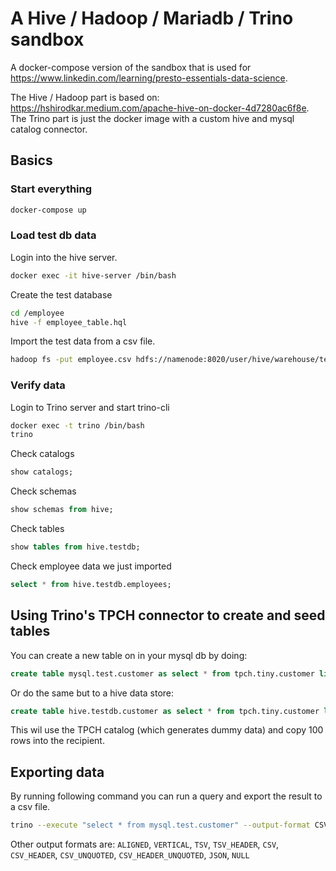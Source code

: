 # A Hive / Hadoop / Mariadb / Trino sandbox
A docker-compose version of the sandbox that is used for https://www.linkedin.com/learning/presto-essentials-data-science.

The Hive / Hadoop part is based on: https://hshirodkar.medium.com/apache-hive-on-docker-4d7280ac6f8e. The Trino part is just the docker image with a custom hive and mysql catalog connector.

## Basics
### Start everything
```sh
docker-compose up
```
### Load test db data
Login into the hive server.
```sh
docker exec -it hive-server /bin/bash
```
Create the test database
```sh
cd /employee
hive -f employee_table.hql
```

Import the test data from a csv file.
```sh
hadoop fs -put employee.csv hdfs://namenode:8020/user/hive/warehouse/testdb/db/employee 
```
### Verify data
Login to Trino server and start trino-cli
```sh
docker exec -t trino /bin/bash
trino
```

Check catalogs
```sql
show catalogs;
```

Check schemas
```sql
show schemas from hive;
```

Check tables
```sql
show tables from hive.testdb;
```

Check employee data we just imported
```sql
select * from hive.testdb.employees;
```

## Using Trino's TPCH connector to create and seed tables
You can create a new table on in your mysql db by doing:
```sql
create table mysql.test.customer as select * from tpch.tiny.customer limit 100;
```
Or do the same but to a hive data store:
```sql
create table hive.testdb.customer as select * from tpch.tiny.customer limit 100;
```
This wil use the TPCH catalog (which generates dummy data) and copy 100 rows into the recipient.

## Exporting data
By running following command you can run a query and export the result to a csv file.
```sh
trino --execute "select * from mysql.test.customer" --output-format CSV > output.csv
```
Other output formats are: `ALIGNED`, `VERTICAL`, `TSV`, `TSV_HEADER`, `CSV`, `CSV_HEADER`, `CSV_UNQUOTED`, `CSV_HEADER_UNQUOTED`, `JSON`, `NULL`